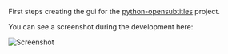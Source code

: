 First steps creating the gui for the [python-opensubtitles](https://github.com/agonzalezro/python-opensubtitles) project.

You can see a screenshot during the development here:

![Screenshot](http://s3.amazonaws.com/twitpic/photos/full/392941654.png?AWSAccessKeyId=AKIAJF3XCCKACR3QDMOA&Expires=1315514777&Signature=U1RhcMuIPIMDwJ2rxrg7AiwPo%2Bs%3D)
